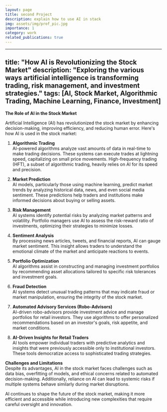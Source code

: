 ```yaml
---
layout: page
title: second Project
description: explain how to use AI in stack 
img: assets/img/prof_pic.jpg
importance: 1
category: work
related_publications: true
---
```



---
title: "How AI is Revolutionizing the Stock Market"
description: "Exploring the various ways artificial intelligence is transforming trading, risk management, and investment strategies."
tags: [AI, Stock Market, Algorithmic Trading, Machine Learning, Finance, Investment]
---

**The Role of AI in the Stock Market**

Artificial Intelligence (AI) has revolutionized the stock market by enhancing decision-making, improving efficiency, and reducing human error. Here's how AI is used in the stock market:

1. **Algorithmic Trading**  
   AI-powered algorithms analyze vast amounts of data in real-time to make trading decisions. These systems can execute trades at lightning speed, capitalizing on small price movements. High-frequency trading (HFT), a subset of algorithmic trading, heavily relies on AI for its speed and precision.

2. **Market Prediction**  
   AI models, particularly those using machine learning, predict market trends by analyzing historical data, news, and even social media sentiment. These predictions help traders and institutions make informed decisions about buying or selling assets.

3. **Risk Management**  
   AI systems identify potential risks by analyzing market patterns and volatility. Portfolio managers use AI to assess the risk-reward ratio of investments, optimizing their strategies to minimize losses.

4. **Sentiment Analysis**  
   By processing news articles, tweets, and financial reports, AI can gauge market sentiment. This insight allows traders to understand the emotional climate of the market and anticipate reactions to events.

5. **Portfolio Optimization**  
   AI algorithms assist in constructing and managing investment portfolios by recommending asset allocations tailored to specific risk tolerances and investment goals.

6. **Fraud Detection**  
   AI systems detect unusual trading patterns that may indicate fraud or market manipulation, ensuring the integrity of the stock market.

7. **Automated Advisory Services (Robo-Advisors)**  
   AI-driven robo-advisors provide investment advice and manage portfolios for retail investors. They use algorithms to offer personalized recommendations based on an investor's goals, risk appetite, and market conditions.

8. **AI-Driven Insights for Retail Traders**  
   AI tools empower individual traders with predictive analytics and insights that were previously accessible only to institutional investors. These tools democratize access to sophisticated trading strategies.

**Challenges and Limitations**  
Despite its advantages, AI in the stock market faces challenges such as data bias, overfitting of models, and ethical concerns related to automated decision-making. Additionally, reliance on AI can lead to systemic risks if multiple systems behave similarly during market disruptions.

AI continues to shape the future of the stock market, making it more efficient and accessible while introducing new complexities that require careful oversight and innovation.
